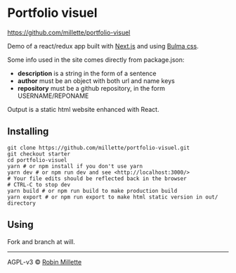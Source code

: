 # Portfolio visuel

<https://github.com/millette/portfolio-visuel>

Demo of a react/redux app built with [Next.js](https://nextjs.org/) and
using [Bulma css](https://bulma.io/).

Some info used in the site comes directly from package.json:

* **description** is a string in the form of a sentence
* **author** must be an object with both url and name keys
* **repository** must be a github repository, in the form USERNAME/REPONAME

Output is a static html website enhanced with React.

## Installing

```
git clone https://github.com/millette/portfolio-visuel.git
git checkout starter
cd portfolio-visuel
yarn # or npm install if you don't use yarn
yarn dev # or npm run dev and see <http://localhost:3000/>
# Your file edits should be reflected back in the browser
# CTRL-C to stop dev
yarn build # or npm run build to make production build
yarn export # or npm run export to make html static version in out/ directory
```

## Using
Fork and branch at will.

----

AGPL-v3 © [Robin Millette](http://robin.millette.info/)
